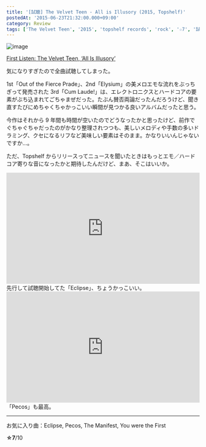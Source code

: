 ```yaml
---
title: '[試聴] The Velvet Teen - All is Illusory (2015, Topshelf)'
postedAt: '2015-06-23T21:32:00.000+09:00'
category: Review
tags: ['The Velvet Teen', '2015', 'topshelf records', 'rock', '☆7', '試聴']
---
```


![image](/images/122247723764_0.jpg)

[First Listen: The Velvet Teen, ‘All Is Illusory’ ](http://www.npr.org/2015/06/21/414724830/first-listen-the-velvet-teen-all-is-illusory)

気になりすぎたので全曲試聴してしまった。

1st「Out of the Fierce Prade」、2nd「Elysium」の美メロエモな流れをぶっちぎって発売された 3rd「Cum Laude!」は、エレクトロニクスとハードコアの要素がぶち込まれてごちゃまぜだった。たぶん賛否両論だったんだろうけど、聞き直すたびにめちゃくちゃかっこいい瞬間が見つかる良いアルバムだったと思う。

今作はそれから 9 年間も時間が空いたのでどうなったかと思ったけど、前作でぐちゃぐちゃだったのがかなり整理されつつも、美しいメロディや手数の多いドラミング、クセになるリフなど美味しい要素はそのまま。かなりいいんじゃないですか…。

ただ、Topshelf からリリースってニュースを聞いたときはもっとエモ／ハードコア寄りな音になったかと期待したんだけど、まあ、そこはいいか。

<iframe src="http://www.npr.org/player/embed/414724830/414729676" width="100%" height="290" frameborder="0" scrolling="no"></iframe>  
先行して試聴開始してた「Eclipse」、ちょうかっこいい。

<iframe src="http://www.npr.org/player/embed/414724830/414730412" width="100%" height="290" frameborder="0" scrolling="no"></iframe>  
「Pecos」も最高。

---

お気に入り曲：Eclipse, Pecos, The Manifest, You were the First

**☆7**/10
